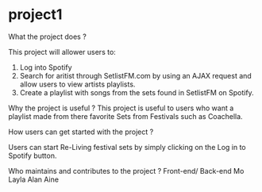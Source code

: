 # project1

What the project does ?

This project will allower users to:
1. Log into Spotify
2. Search for aritist through SetlistFM.com by using an AJAX request and allow users to view artists playlists.
3. Create a playlist with songs from the sets found in SetlistFM on Spotify.


Why the project is useful ? 
This project is useful to users who want a playlist made from there favorite Sets from Festivals such as Coachella.


How users can get started with the project ? 

Users can start Re-Living festival sets by simply clicking on the Log in to Spotify button.


Who maintains and contributes to the project ? 
Front-end/ Back-end 
Mo Layla Alan Aine
